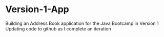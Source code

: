 # Version-1-App
Building an Address Book application for the Java Bootcamp in Version 1
Updating code to github as I complete an iteration
